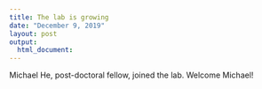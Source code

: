 ```yaml
---
title: The lab is growing
date: "December 9, 2019"
layout: post
output:
  html_document:
---
```


Michael He, post-doctoral fellow, joined the lab. Welcome Michael!
